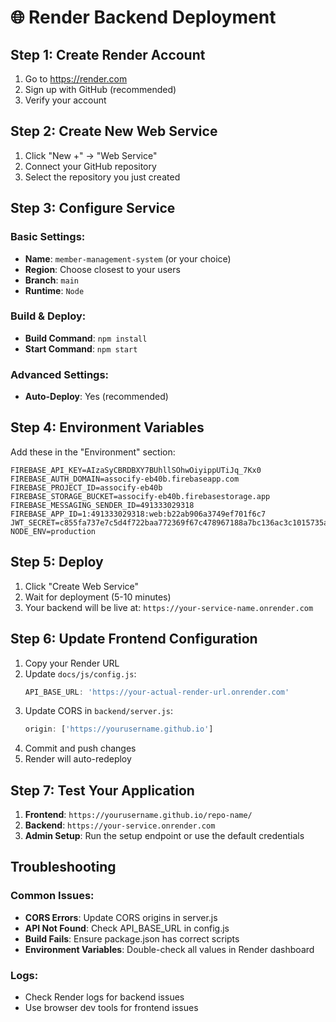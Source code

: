 # 🌐 Render Backend Deployment

## Step 1: Create Render Account
1. Go to https://render.com
2. Sign up with GitHub (recommended)
3. Verify your account

## Step 2: Create New Web Service

1. Click "New +" → "Web Service"
2. Connect your GitHub repository
3. Select the repository you just created

## Step 3: Configure Service

### Basic Settings:
- **Name**: `member-management-system` (or your choice)
- **Region**: Choose closest to your users
- **Branch**: `main`
- **Runtime**: `Node`

### Build & Deploy:
- **Build Command**: `npm install`
- **Start Command**: `npm start`

### Advanced Settings:
- **Auto-Deploy**: Yes (recommended)

## Step 4: Environment Variables

Add these in the "Environment" section:

```
FIREBASE_API_KEY=AIzaSyCBRDBXY7BUhllSOhwOiyippUTiJq_7Kx0
FIREBASE_AUTH_DOMAIN=assocify-eb40b.firebaseapp.com
FIREBASE_PROJECT_ID=assocify-eb40b
FIREBASE_STORAGE_BUCKET=assocify-eb40b.firebasestorage.app
FIREBASE_MESSAGING_SENDER_ID=491333029318
FIREBASE_APP_ID=1:491333029318:web:b22ab906a3749ef701f6c7
JWT_SECRET=c855fa737e7c5d4f722baa772369f67c478967188a7bc136ac3c1015735a75a7
NODE_ENV=production
```

## Step 5: Deploy

1. Click "Create Web Service"
2. Wait for deployment (5-10 minutes)
3. Your backend will be live at: `https://your-service-name.onrender.com`

## Step 6: Update Frontend Configuration

1. Copy your Render URL
2. Update `docs/js/config.js`:
   ```javascript
   API_BASE_URL: 'https://your-actual-render-url.onrender.com'
   ```
3. Update CORS in `backend/server.js`:
   ```javascript
   origin: ['https://yourusername.github.io']
   ```
4. Commit and push changes
5. Render will auto-redeploy

## Step 7: Test Your Application

1. **Frontend**: `https://yourusername.github.io/repo-name/`
2. **Backend**: `https://your-service.onrender.com`
3. **Admin Setup**: Run the setup endpoint or use the default credentials

## Troubleshooting

### Common Issues:
- **CORS Errors**: Update CORS origins in server.js
- **API Not Found**: Check API_BASE_URL in config.js  
- **Build Fails**: Ensure package.json has correct scripts
- **Environment Variables**: Double-check all values in Render dashboard

### Logs:
- Check Render logs for backend issues
- Use browser dev tools for frontend issues
